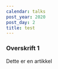 ```yaml
---
calendar: talks
post_year: 2020
post_day: 2
title: test
---
```

### Overskrift 1


Dette er en artikkel